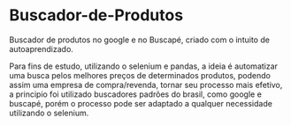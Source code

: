 # Buscador-de-Produtos
Buscador de produtos no google e no Buscapé, criado com o intuito de autoaprendizado.

Para fins de estudo, utilizando o selenium e pandas, a ideia é automatizar uma busca pelos melhores preços de determinados produtos, podendo assim uma empresa de
compra/revenda, tornar seu processo mais efetivo, a principio foi utilizado buscadores padrões do brasil, como google e buscapé, porém o processo pode ser adaptado
a qualquer necessidade utilizando o selenium.
